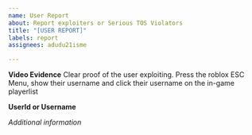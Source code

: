 ```yaml
---
name: User Report
about: Report exploiters or Serious TOS Violators
title: "[USER REPORT]"
labels: report
assignees: adudu21isme

---
```


**Video Evidence**
Clear proof of the user exploiting.
Press the roblox ESC Menu, show their username and click their username on the in-game playerlist

**UserId or Username**


*Additional information*
